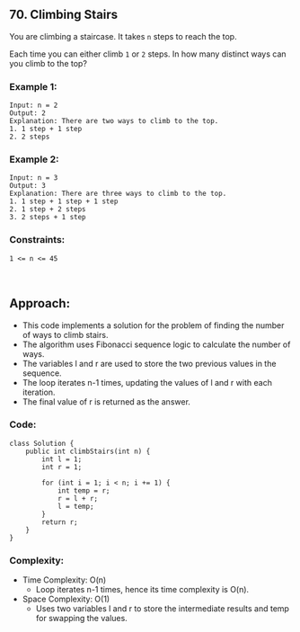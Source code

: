 ## 70. Climbing Stairs  

You are climbing a staircase. It takes ```n``` steps to reach the top.  

Each time you can either climb ```1``` or ```2``` steps. In how many distinct ways can you climb to the top?  
 
### Example 1:   
```
Input: n = 2
Output: 2
Explanation: There are two ways to climb to the top.
1. 1 step + 1 step
2. 2 steps
```   

### Example 2:  
```
Input: n = 3
Output: 3
Explanation: There are three ways to climb to the top.
1. 1 step + 1 step + 1 step
2. 1 step + 2 steps
3. 2 steps + 1 step
```   

### Constraints:  
```
1 <= n <= 45
```  

<br>  

## Approach:  

* This code implements a solution for the problem of finding the number of ways to climb stairs.
* The algorithm uses Fibonacci sequence logic to calculate the number of ways.
* The variables l and r are used to store the two previous values in the sequence.
* The loop iterates n-1 times, updating the values of l and r with each iteration.
* The final value of r is returned as the answer.  

### Code:  
```
class Solution {
    public int climbStairs(int n) {
        int l = 1;
        int r = 1;
        
        for (int i = 1; i < n; i += 1) {
            int temp = r;
            r = l + r;
            l = temp;
        }
        return r;
    }
}
```  

### Complexity:  

* Time Complexity: O(n)
    * Loop iterates n-1 times, hence its time complexity is O(n).
* Space Complexity: O(1)
    * Uses two variables l and r to store the intermediate results and temp for swapping the values.   
